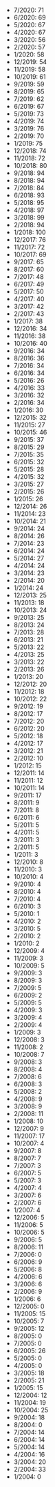 *  7/2020: 71
*  6/2020: 69
*  5/2020: 67
*  4/2020: 67
*  3/2020: 56
*  2/2020: 57
*  1/2020: 58
*  12/2019: 54
*  11/2019: 58
*  10/2019: 61
*  9/2019: 59
*  8/2019: 65
*  7/2019: 62
*  6/2019: 67
*  5/2019: 73
*  4/2019: 74
*  3/2019: 76
*  2/2019: 70
*  1/2019: 75
*  12/2018: 74
*  11/2018: 72
*  10/2018: 80
*  9/2018: 94
*  8/2018: 94
*  7/2018: 84
*  6/2018: 93
*  5/2018: 95
*  4/2018: 97
*  3/2018: 99
*  2/2018: 94
*  1/2018: 100
*  12/2017: 76
*  11/2017: 72
*  10/2017: 69
*  9/2017: 65
*  8/2017: 60
*  7/2017: 48
*  6/2017: 49
*  5/2017: 50
*  4/2017: 40
*  3/2017: 42
*  2/2017: 43
*  1/2017: 38
*  12/2016: 34
*  11/2016: 38
*  10/2016: 40
*  9/2016: 34
*  8/2016: 36
*  7/2016: 34
*  6/2016: 34
*  5/2016: 26
*  4/2016: 33
*  3/2016: 32
*  2/2016: 34
*  1/2016: 30
*  12/2015: 32
*  11/2015: 27
*  10/2015: 46
*  9/2015: 37
*  8/2015: 29
*  7/2015: 35
*  6/2015: 32
*  5/2015: 28
*  4/2015: 32
*  3/2015: 27
*  2/2015: 26
*  1/2015: 26
*  12/2014: 26
*  11/2014: 23
*  10/2014: 21
*  9/2014: 24
*  8/2014: 26
*  7/2014: 23
*  6/2014: 24
*  5/2014: 27
*  4/2014: 24
*  3/2014: 23
*  2/2014: 20
*  1/2014: 24
*  12/2013: 25
*  11/2013: 18
*  10/2013: 24
*  9/2013: 25
*  8/2013: 24
*  7/2013: 28
*  6/2013: 21
*  5/2013: 22
*  4/2013: 25
*  3/2013: 22
*  2/2013: 26
*  1/2013: 20
*  12/2012: 20
*  11/2012: 18
*  10/2012: 22
*  9/2012: 19
*  8/2012: 17
*  7/2012: 20
*  6/2012: 20
*  5/2012: 18
*  4/2012: 17
*  3/2012: 21
*  2/2012: 10
*  1/2012: 15
*  12/2011: 14
*  11/2011: 12
*  10/2011: 14
*  9/2011: 17
*  8/2011: 9
*  7/2011: 8
*  6/2011: 6
*  5/2011: 5
*  4/2011: 5
*  3/2011: 3
*  2/2011: 5
*  1/2011: 3
*  12/2010: 8
*  11/2010: 3
*  10/2010: 4
*  9/2010: 4
*  8/2010: 4
*  7/2010: 4
*  6/2010: 3
*  5/2010: 1
*  4/2010: 2
*  3/2010: 5
*  2/2010: 2
*  1/2010: 2
*  12/2009: 4
*  11/2009: 3
*  10/2009: 5
*  9/2009: 3
*  8/2009: 3
*  7/2009: 5
*  6/2009: 2
*  5/2009: 5
*  4/2009: 3
*  3/2009: 4
*  2/2009: 4
*  1/2009: 3
*  12/2008: 3
*  11/2008: 2
*  10/2008: 7
*  9/2008: 3
*  8/2008: 4
*  7/2008: 6
*  6/2008: 3
*  5/2008: 2
*  4/2008: 9
*  3/2008: 9
*  2/2008: 11
*  1/2008: 10
*  12/2007: 9
*  11/2007: 17
*  10/2007: 4
*  9/2007: 8
*  8/2007: 7
*  7/2007: 3
*  6/2007: 5
*  5/2007: 3
*  4/2007: 4
*  3/2007: 6
*  2/2007: 6
*  1/2007: 4
*  12/2006: 5
*  11/2006: 5
*  10/2006: 5
*  9/2006: 5
*  8/2006: 11
*  7/2006: 0
*  6/2006: 9
*  5/2006: 8
*  4/2006: 6
*  3/2006: 6
*  2/2006: 9
*  1/2006: 6
*  12/2005: 0
*  11/2005: 15
*  10/2005: 7
*  9/2005: 12
*  8/2005: 0
*  7/2005: 0
*  6/2005: 26
*  5/2005: 0
*  4/2005: 0
*  3/2005: 18
*  2/2005: 21
*  1/2005: 15
*  12/2004: 12
*  11/2004: 19
*  10/2004: 25
*  9/2004: 18
*  8/2004: 0
*  7/2004: 14
*  6/2004: 14
*  5/2004: 14
*  4/2004: 16
*  3/2004: 20
*  2/2004: 33
*  1/2004: 0